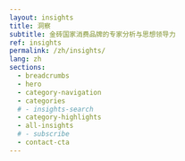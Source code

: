 ```yaml
---
layout: insights
title: 洞察
subtitle: 金砖国家消费品牌的专家分析与思想领导力
ref: insights
permalink: /zh/insights/
lang: zh
sections:
  - breadcrumbs
  - hero
  - category-navigation
  - categories
  # - insights-search
  - category-highlights
  - all-insights
  # - subscribe
  - contact-cta
---
```

